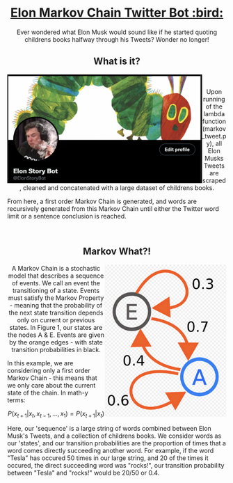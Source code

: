<h1 align="center"> <a href="https://twitter.com/elonstorybot"> Elon Markov Chain Twitter Bot :bird: </a></h1> 
<p align="center"> Ever wondered what Elon Musk would sound like if he started quoting childrens books halfway through his Tweets? Wonder no longer! </p>
<h2 align="center"> What is it? </h2>
<img align="left" height=250 src="img/twitter.png"/>

<br>
<p align="center"> 
  Upon running of the lambda function (markov_tweet.py), all Elon Musks Tweets are scraped, cleaned and concatenated with a large dataset of childrens books. 
  
  From here, a first order Markov Chain is generated, and words are recursively generated from this Markov Chain until either the Twitter word limit or a sentence conclusion is reached.
</p>
<br>
<h2 align="center"> Markov What?! </h2>

<img align="right" height=350 src="img/markov_chain.png"/>
<p align="center"> 
  A Markov Chain is a stochastic model that describes a sequence of events. We call an event the transitioning of a state. Events must satisfy the Markov Property - meaning that the probability of the next state transition depends only on current or previous states. In Figure 1, our states are the nodes A & E. Events are given by the orange edges - with state transition probabilities in black.
  
  In this example, we are considering only a first order Markov Chain - this means that we only care about the current state of the chain. In math-y terms:

  ```math
    P(x_{t+1} | x_t, x_{t-1}, ..., x_1) = P(x_{t+1} | x_t)
  ```
  
  Here, our 'sequence' is a large string of words combined between Elon Musk's Tweets, and a collection of childrens books. We consider words as our 'states', and our transition probabilities are the proportion of times that a word comes directly succeeding another word. For example, if the word "Tesla" has occured 50 times in our large string, and 20 of the times it occured, the direct succeeding word was "rocks!", our transition probability between "Tesla" and "rocks!" would be 20/50 or 0.4.
</p>
